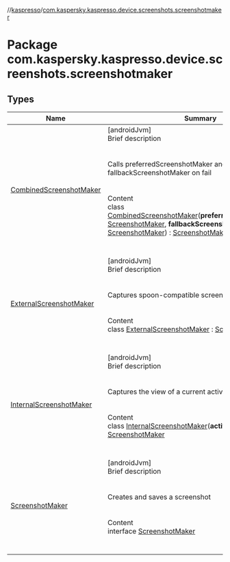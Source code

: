 //[kaspresso](../index.md)/[com.kaspersky.kaspresso.device.screenshots.screenshotmaker](index.md)



# Package com.kaspersky.kaspresso.device.screenshots.screenshotmaker  


## Types  
  
|  Name|  Summary| 
|---|---|
| [CombinedScreenshotMaker](-combined-screenshot-maker/index.md)| [androidJvm]  <br>Brief description  <br><br><br>Calls preferredScreenshotMaker and fallbacks to fallbackScreenshotMaker on fail<br><br>  <br>Content  <br>class [CombinedScreenshotMaker](-combined-screenshot-maker/index.md)(**preferredScreenshotMaker**: [ScreenshotMaker](-screenshot-maker/index.md), **fallbackScreenshotMaker**: [ScreenshotMaker](-screenshot-maker/index.md)) : [ScreenshotMaker](-screenshot-maker/index.md)  <br><br><br>
| [ExternalScreenshotMaker](-external-screenshot-maker/index.md)| [androidJvm]  <br>Brief description  <br><br><br>Captures spoon-compatible screenshots by uiautomator.<br><br>  <br>Content  <br>class [ExternalScreenshotMaker](-external-screenshot-maker/index.md) : [ScreenshotMaker](-screenshot-maker/index.md)  <br><br><br>
| [InternalScreenshotMaker](-internal-screenshot-maker/index.md)| [androidJvm]  <br>Brief description  <br><br><br>Captures the view of a current activity<br><br>  <br>Content  <br>class [InternalScreenshotMaker](-internal-screenshot-maker/index.md)(**activities**: [Activities](../com.kaspersky.kaspresso.device.activities/-activities/index.md)) : [ScreenshotMaker](-screenshot-maker/index.md)  <br><br><br>
| [ScreenshotMaker](-screenshot-maker/index.md)| [androidJvm]  <br>Brief description  <br><br><br>Creates and saves a screenshot<br><br>  <br>Content  <br>interface [ScreenshotMaker](-screenshot-maker/index.md)  <br><br><br>

